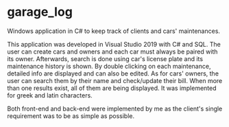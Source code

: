 # garage_log
Windows application in C# to keep track of clients and cars' maintenances.

This application was developed in Visual Studio 2019 with C# and SQL.
The user can create cars and owners and each car must always be paired with its owner. Afterwards, search is done using car's license plate and its maintenance history is shown. By double clicking on each maintenance, detailed info are displayed and can also be edited. As for cars' owners, the user can search them by their name and check/update their bill. When more than one results exist, all of them are being displayed. It was implemented for greek and latin characters.

Both front-end and back-end were implemented by me as the client's single requirement was to be as simple as possible.
